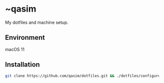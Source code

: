 # ~qasim

My dotfiles and machine setup.

## Environment

macOS 11

## Installation

```bash
git clone https://github.com/qasim/dotfiles.git && ./dotfiles/configure.sh
```
